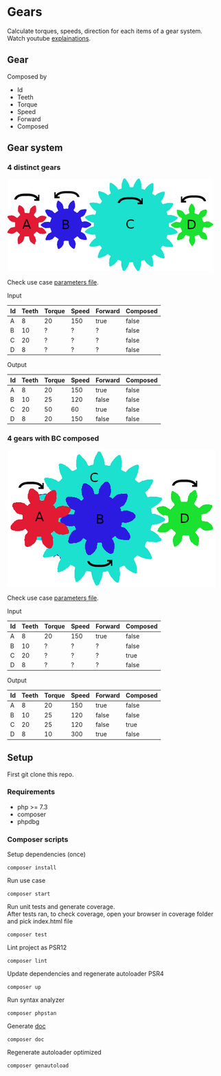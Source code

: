 # Gears

Calculate torques, speeds, direction for each items of a gear system.  
Watch youtube [explainations](https://www.youtube.com/watch?v=JMdPXTXIPWU).

## Gear

Composed by

* Id
* Teeth
* Torque
* Speed
* Forward
* Composed

## Gear system

### 4 distinct gears

![4gears](doc/assets/img/4gears.png)

Check use case [parameters file](tests/fixtures/Entity/Gears4distinct.json).  

Input

|Id | Teeth | Torque | Speed | Forward | Composed |
|---|-------|--------|-------|---------|----------| 
| A | 8     | 20     | 150   | true    | false    |
| B | 10    | ?      | ?     | ?       | false    |
| C | 20    | ?      | ?     | ?       | false    |
| D | 8     | ?      | ?     | ?       | false    |

Output 

|Id | Teeth | Torque | Speed | Forward | Composed |
|---|-------|--------|-------|---------|----------| 
| A | 8     | 20     | 150   | true    | false    |
| B | 10    | 25     | 120   | false   | false    |
| C | 20    | 50     | 60    | true    | false    |
| D | 8     | 20     | 150   | false   | false    |

### 4 gears with BC composed

![4gears_composed](doc/assets/img/4gears_composed.png)  

Check use case [parameters file](tests/fixtures/Entity/Gears4composed.json).  

Input

|Id | Teeth | Torque | Speed | Forward | Composed |
|---|-------|--------|-------|---------|----------| 
| A | 8     | 20     | 150   | true    | false    |
| B | 10    | ?      | ?     | ?       | false    |
| C | 20    | ?      | ?     | ?       | true     |
| D | 8     | ?      | ?     | ?       | false    |

Output 

|Id | Teeth | Torque | Speed | Forward | Composed |
|---|-------|--------|-------|---------|----------| 
| A | 8     | 20     | 150   | true    | false    |
| B | 10    | 25     | 120   | false   | false    |
| C | 20    | 25     | 120   | false   | true     |
| D | 8     | 10     | 300   | true    | false    |

## Setup

First git clone this repo.  

### Requirements

* php >= 7.3
* composer
* phpdbg

### Composer scripts

Setup dependencies (once)
```
composer install
```

Run use case
```
composer start
```

Run unit tests and generate coverage.  
After tests ran, to check coverage, open your browser in coverage folder and pick index.html file
```
composer test
```

Lint project as PSR12
```
composer lint
```

Update dependencies and regenerate autoloader PSR4
```
composer up
```

Run syntax analyzer
```
composer phpstan
```

Generate [doc](doc/html/index.xhtml)
```
composer doc
```

Regenerate autoloader optimized
```
composer genautoload
```
  